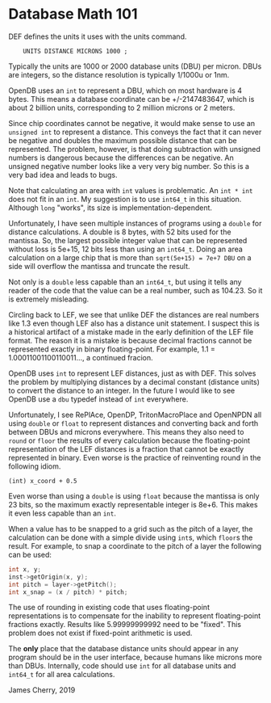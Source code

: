 # Database Math 101

DEF defines the units it uses with the units command.

```
    UNITS DISTANCE MICRONS 1000 ;
```

Typically the units are 1000 or 2000 database units (DBU) per micron.
DBUs are integers, so the distance resolution is typically 1/1000u or
1nm.

OpenDB uses an `int` to represent a DBU, which on most hardware is 4
bytes. This means a database coordinate can be +/-2147483647, which is
about 2 billion units, corresponding to 2 million microns or 2 meters.

Since chip coordinates cannot be negative, it would make sense to use an
`unsigned int` to represent a distance. This conveys the fact that it
can never be negative and doubles the maximum possible distance that can
be represented. The problem, however, is that doing subtraction with unsigned numbers
is dangerous because the differences can be negative. An unsigned
negative number looks like a very very big number. So this is a very bad
idea and leads to bugs.

Note that calculating an area with `int` values is problematic. An
`int * int` does not fit in an `int`. My suggestion is to use `int64_t`
in this situation. Although `long` "works", its size is implementation-dependent.

Unfortunately, I have seen multiple instances of programs using a
`double` for distance calculations. A double is 8 bytes, with 52 bits
used for the mantissa. So, the largest possible integer value that can be
represented without loss is 5e+15, 12 bits less than using an `int64_t`.
Doing an area calculation on a large chip that is more than
`sqrt(5e+15) = 7e+7 DBU` on a side will overflow the mantissa and truncate the
result.

Not only is a `double` less capable than an `int64_t`, but using it
tells any reader of the code that the value can be a real number, such as
104.23. So it is extremely misleading.

Circling back to LEF, we see that unlike DEF the distances are real
numbers like 1.3 even though LEF also has a distance unit statement. I
suspect this is a historical artifact of a mistake made in the early
definition of the LEF file format. The reason it is a mistake is because
decimal fractions cannot be represented exactly in binary floating-point.
For example, 1.1 = 1.00011001100110011..., a continued fracion.

OpenDB uses `int` to represent LEF distances, just as with DEF. This solves
the problem by multiplying distances by a decimal constant (distance
units) to convert the distance to an integer. In the future I would like
to see OpenDB use a `dbu` typedef instead of `int` everywhere.

Unfortunately, I see RePlAce, OpenDP, TritonMacroPlace and OpenNPDN all
using `double` or `float` to represent distances and converting back and
forth between DBUs and microns everywhere. This means they also need to
`round` or `floor` the results of every calculation because the floating-point
representation of the LEF distances is a fraction that cannot be
exactly represented in binary. Even worse is the practice of reinventing
round in the following idiom.

`(int) x_coord + 0.5`

Even worse than using a `double` is using `float` because the mantissa
is only 23 bits, so the maximum exactly representable integer is 8e+6.
This makes it even less capable than an `int`.

When a value has to be snapped to a grid such as the pitch of a layer,
the calculation can be done with a simple divide using `int`s, which
`floor`s the result. For example, to snap a coordinate to the pitch of a
layer the following can be used:

``` cpp
int x, y;
inst->getOrigin(x, y);
int pitch = layer->getPitch();
int x_snap = (x / pitch) * pitch;
```

The use of rounding in existing code that uses floating-point
representations is to compensate for the inability to represent floating-point
fractions exactly. Results like 5.99999999992 need to be "fixed".
This problem does not exist if fixed-point arithmetic is used.

The **only** place that the database distance units should appear in any
program should be in the user interface, because humans like microns
more than DBUs. Internally, code should use `int` for all database units
and `int64_t` for all area calculations.

James Cherry, 2019
